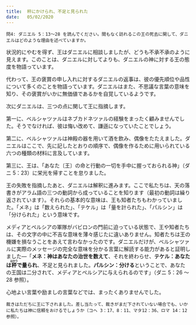 ```yaml
---
title:  秤にかけられ、不足と見られた
date:   05/02/2020
---
```


`問4: ダニエル 5：13～28 を読んでください。間もなく訪れるこの王の死去に関して、ダニエルはどのような理由を述べていますか。`

状況的にやむを得ず、王はダニエルに相談しましたが、どうも不承不承のように見えます。このことは、ダニエルに対してよりも、ダニエルの神に対する王の態度を物語っています。

代わって、王の褒賞の申し入れに対するダニエルの返事は、彼の優先順位や品性について多くのことを物語っています。ダニエルはまた、不思議な言葉の意味を知り、その褒賞がいかに無価値であるかを自覚しているようです。

次にダニエルは、三つの点に関して王に指摘します。

第一に、ベルシャツァルはネブカドネツァルの経験をまったく顧みませんでした。そうでなければ、彼は悔い改めて、謙遜になっていたことでしょう。

第二に、ベルシャツァルは神殿の器を用いて酒を飲み、偶像をたたえました。ダニエルはここで、先に記したとおりの順序で、偶像を作るために用いられている六つの種類の材料に言及しています。

第三に、王は、「あなた〔王〕の命と行動の一切を手中に握っておられる神」（ダニ 5：23）に栄光を帰すことを怠りました。

王の失敗を指摘したあと、ダニエルは解釈に進みます。ここで私たちは、天の落書きがアラム語の三つの動詞から成っていることを知ります（最初の動詞は繰り返されています）。それらの基本的な意味は、王も知者たちもわかっていました。「メネ」は「数えられた」、「テケル」は「量を計られた」、「パルシン」は「分けられた」という意味です。

メディアとペルシアの軍隊がバビロンの門前に迫っている状態で、王や知者たちは、その文字の中に不吉な意味を薄々感じたに違いありません。知者たちは王の機嫌を損なうことをあえて言わなかったのです。ダニエルだけが、ベルシャツァルに実際のメッセージの完全な意味を分かる言葉に解読する能力があると証明しました―「**メネ：**神はあなたの治世を**数えて**、それを終わらせ、**テケル：**あなたは<ruby>秤<rt>はかり</rt></ruby>で**量られ**、不足と見られました。**パルシン：分ける**ということで、あなたの王国は二分されて、メディアとペルシアに与えられるのです」（ダニ 5：26 ～ 28 参照）。

心地よい言葉や励ましの言葉などでは、まったくありませんでした。

`裁きはただちに王に下されました。差し当たって、裁きがまだ下されていない場合でも、いかに私たちは神に信頼をおけるでしょうか（コヘ 3：17、8：11、マタ12：36、ロマ 14：12 参照）。`